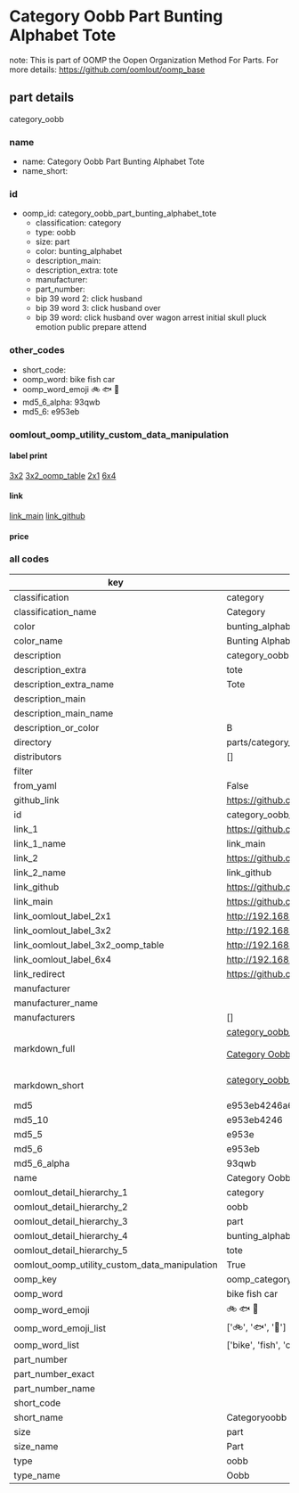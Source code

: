 # Category Oobb Part Bunting Alphabet Tote  

note: This is part of OOMP the Oopen Organization Method For Parts. For more details: https://github.com/oomlout/oomp_base

##  part details
  



category_oobb



### name
* name: Category Oobb Part Bunting Alphabet Tote
* name_short: 
### id
* oomp_id: category_oobb_part_bunting_alphabet_tote
  * classification: category
  * type: oobb
  * size: part
  * color: bunting_alphabet
  * description_main: 
  * description_extra: tote
  * manufacturer: 
  * part_number: 
  * bip 39 word 2: click husband
  * bip 39 word 3: click husband over
  * bip 39 word: click husband over wagon arrest initial skull pluck emotion public prepare attend

### other_codes
* short_code: 
* oomp_word: bike fish car
* oomp_word_emoji :bike: :fish: :car:
* md5_6_alpha: 93qwb
* md5_6: e953eb






### oomlout_oomp_utility_custom_data_manipulation
#### label print
[3x2](http://192.168.1.245:1112/?label=oomp%2093qwb)
[3x2_oomp_table](http://192.168.1.108:1112/?label=oomp%2093qwb)
[2x1](http://192.168.1.242:1112/?label=oomp%2093qwb)
[6x4](http://192.168.1.55:1112/?label=oomp%2093qwb)    

#### link

[link_main](https://github.com/oomlout/oomlout_oomp_version_1_messy/tree/main/parts/category_oobb_part_bunting_alphabet_tote) [link_github](https://github.com/oomlout/oomlout_oomp_version_1_messy/tree/main/parts/category_oobb_part_bunting_alphabet_tote)                             

#### price







### all codes 
| key | value |  
| --- | --- |  
| classification | category |  
| classification_name | Category |  
| color | bunting_alphabet |  
| color_name | Bunting Alphabet |  
| description | category_oobb |  
| description_extra | tote |  
| description_extra_name | Tote |  
| description_main |  |  
| description_main_name |  |  
| description_or_color | B  |  
| directory | parts/category_oobb_part_bunting_alphabet_tote |  
| distributors | [] |  
| filter |  |  
| from_yaml | False |  
| github_link | https://github.com/oomlout/oomlout_oomp_part_src/tree/main/parts/category_oobb_part_bunting_alphabet_tote |  
| id | category_oobb_part_bunting_alphabet_tote |  
| link_1 | https://github.com/oomlout/oomlout_oomp_version_1_messy/tree/main/parts/category_oobb_part_bunting_alphabet_tote |  
| link_1_name | link_main |  
| link_2 | https://github.com/oomlout/oomlout_oomp_version_1_messy/tree/main/parts/category_oobb_part_bunting_alphabet_tote |  
| link_2_name | link_github |  
| link_github | https://github.com/oomlout/oomlout_oomp_version_1_messy/tree/main/parts/category_oobb_part_bunting_alphabet_tote |  
| link_main | https://github.com/oomlout/oomlout_oomp_version_1_messy/tree/main/parts/category_oobb_part_bunting_alphabet_tote |  
| link_oomlout_label_2x1 | http://192.168.1.242:1112/?label=oomp%2093qwb |  
| link_oomlout_label_3x2 | http://192.168.1.245:1112/?label=oomp%2093qwb |  
| link_oomlout_label_3x2_oomp_table | http://192.168.1.108:1112/?label=oomp%2093qwb |  
| link_oomlout_label_6x4 | http://192.168.1.55:1112/?label=oomp%2093qwb |  
| link_redirect | https://github.com/oomlout/oomlout_oomp_version_1_messy/tree/main/parts/category_oobb_part_bunting_alphabet_tote |  
| manufacturer |  |  
| manufacturer_name |  |  
| manufacturers | [] |  
| markdown_full | [category_oobb_part_bunting_alphabet_tote](none)<br>[](none)<br>[Category Oobb Part Bunting Alphabet Tote](none)<br><br> |  
| markdown_short | [category_oobb_part_bunting_alphabet_tote](none)<br><br> |  
| md5 | e953eb4246a6b959cf863f653bdbf955 |  
| md5_10 | e953eb4246 |  
| md5_5 | e953e |  
| md5_6 | e953eb |  
| md5_6_alpha | 93qwb |  
| name | Category Oobb Part Bunting Alphabet Tote |  
| oomlout_detail_hierarchy_1 | category |  
| oomlout_detail_hierarchy_2 | oobb |  
| oomlout_detail_hierarchy_3 | part |  
| oomlout_detail_hierarchy_4 | bunting_alphabet |  
| oomlout_detail_hierarchy_5 | tote |  
| oomlout_oomp_utility_custom_data_manipulation | True |  
| oomp_key | oomp_category_oobb_part_bunting_alphabet_tote |  
| oomp_word | bike fish car |  
| oomp_word_emoji | :bike: :fish: :car: |  
| oomp_word_emoji_list | [':bike:', ':fish:', ':car:'] |  
| oomp_word_list | ['bike', 'fish', 'car'] |  
| part_number |  |  
| part_number_exact |  |  
| part_number_name |  |  
| short_code |  |  
| short_name | Categoryoobb |  
| size | part |  
| size_name | Part |  
| type | oobb |  
| type_name | Oobb |  
